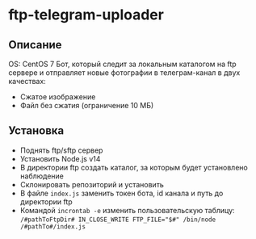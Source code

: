 # ftp-telegram-uploader

## Описание 
OS: CentOS 7
Бот, который следит за локальным каталогом на ftp сервере и отправляет новые фотографии в телеграм-канал в двух качествах:
* Сжатое изображение
* Файл без сжатия (ограничение 10 МБ)


## Установка
* Поднять ftp/sftp сервер
* Установить Node.js v14
* В директории ftp создать каталог, за которым будет установлено наблюдение
* Склонировать репозиторий и установить
* В файле `index.js` заменить токен бота, id канала и путь до директории ftp
* Командой `incrontab -e` изменить пользовательскую таблицу: `/#pathToFtpDir# IN_CLOSE_WRITE FTP_FILE="$#" /bin/node /#pathTo#/index.js`

